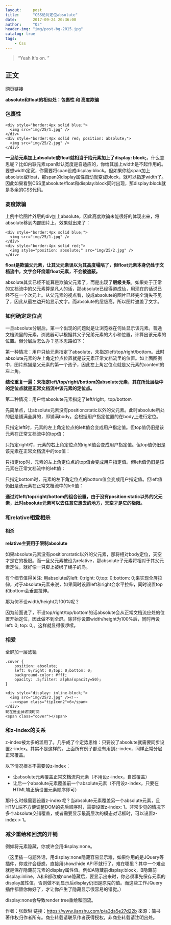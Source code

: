 ```yaml
---
layout:     post
title:      "CSS绝对定位absolute"
date:       2017-09-24 20:36:00
author:     "Qz"
header-img: "img/post-bg-2015.jpg"
catalog: true
tags:
    - Css
---
```


> “Yeah It's on. ”


## 正文

[网页链接](http://www.jianshu.com/p/a3da5e27d22b)

**absolute和float的相似处：包裹性 和 高度欺骗**

### 包裹性

```
<div style="border:4px solid blue;">
  <img src="img/25/1.jpg" />
</div>
<div style="border:4px solid red; position: absolute;">
  <img src="img/25/2.jpg" />
</div>
```

**一旦给元素加上absolute或float就相当于给元素加上了display: block;**。什么意思呢？比如内联元素span默认宽度是自适应的，你给其加上width是不起作用的。要想width定宽，你需要将span设成display:block。但如果你给span加上absolute或float，那span的display属性自动就变成block，就可以指定width了。因此如果看到CSS里absolute/float和display:block同时出现，那display:block就是多余的CSS代码。


### 高度欺骗

上例中给图片外层的div加上absolute，因此高度欺骗未能很好的体现出来，将absolute移到内部图片上，效果就出来了：
```
<div style="border:4px solid blue;">
  <img src="img/25/1.jpg" />
</div>
<div style="border:4px solid red;">
  <img style="position: absolute;" src="img/25/2.jpg" />
</div>
```

**float是欺骗父元素，让其父元素误以为其高度塌陷了，但float元素本身仍处于文档流中，文字会环绕着float元素，不会被遮蔽。**



absolute其实已经不能算是欺骗父元素了，而是出现了**层级关系**。如果处于正常的文档流中的父元素算是凡人的话，那absolute已经得道成仙，用现在的话说已经不在一个次元上。从父元素的视点看，设成absolute的图片已经完全消失不见了，因此从最左边开始显示文字。而absolute的层级高，所以图片遮盖了文字。



### 如何确定定位点

一旦absolute分层后，第一个出现的问题就是让浏览器在何处显示该元素。普通文档流里的元素，浏览器可以根据其父子兄弟元素的大小和位置，计算出该元素的位置。但分层后怎么办？基本思路如下：

第一种情况：用户只给元素指定了absolute，未指定left/top/right/bottom。此时absolute元素的左上角定位点位置就是该元素正常文档流里的位置。如上面图例中，图片熊猫是父元素的第一个孩子，因此左上角定位点就是父元素的content的左上角。

**结论重复一遍：未指定left/top/right/bottom的absolute元素，其在所处层级中的定位点就是正常文档流中该元素的定位点。**



第二种情况：用户给absolute元素指定了left/right，top/bottom


先简单点，让absolute元素没有position:static以外的父元素。此时absolute所处的层是铺满全屏的，即铺满body。会根据用户指定位置的在body上进行定位。

只指定left时，元素的左上角定位点的left值会变成用户指定值。但top值仍旧是该元素在正常文档流中的top值：

只指定right时，元素的右上角定位点的right值会变成用户指定值。但top值仍旧是该元素在正常文档流中的top值：

只指定top时，元素的左上角定位点的top值会变成用户指定值。但left值仍旧是该元素在正常文档流中的left值：

只指定bottom时，元素的左下角定位点的bottom值会变成用户指定值。但left值仍旧是该元素在正常文档流中的left值：


**通过对left/top/right/bottom的组合设置，由于没有position:static以外的父元素，此时absolute元素可以去任意它想去的地方，天空才是它的极限。**



### 和relative相爱相杀


#### 相杀
**relative主要用于限制absolute**


如果absolute元素没有position:static以外的父元素，那将相对body定位，天空才是它的极限。而一旦父元素被设为relative，那absolute子元素将相对于其父元素定位，就好像一只脚上被绑了绳子的鸟。

有个细节值得关注:
用absolute的left: 0;right: 0;top: 0;bottom: 0;来实现全屏拉伸，对于absolute元素来说，如果同时设置left和right会水平拉伸，同时设置top和bottom会垂直拉伸。


那为何不设width/height为100%呢？


因为前面说了，不设top/right/top/bottom的话absolute会从正常文档流应处的位置开始定位，因此做不到全屏。除非你设置width/height为100%后，同时再设left: 0; top: 0;。这样就显得很啰嗦。






### 相爱
全屏加一层滤镜
```
.cover {
    position: absolute;
    left: 0;right: 0;top: 0;bottom: 0;
    background-color: #fff;
    opacity: .5;filter: alpha(opacity=50);
}

<div style="display: inline-block;">
  <img src="img/25/2.jpg" /><!--
  --><span class="tipIcon2">6</span>
</div>
现在是全屏滤镜时间
<span class="cover"></span>
```

### 和z-index的关系

z-index被太多的滥用了。几乎成了个定势思维：只要设了absolute就需要同步设置z-index。其实不是这样的。上面所有例子都没有用到z-index，同样正常分层正常覆盖。


以下情况根本不需要设z-index：

* 让absolute元素覆盖正常文档流内元素（不用设z-index，自然覆盖）
* 让后一个absolute元素覆盖前一个absolute元素（不用设z-index，只要在HTML端正确设置元素顺序即可）


那什么时候需要设置z-index呢？当absolute元素覆盖另一个absolute元素，且HTML端不方便调整DOM的先后顺序时，需要设置z-index: 1。非常少见的情况下多个absolute交错覆盖，或者需要显示最高层次的模态对话框时，可以设置z-index > 1。



### 减少重绘和回流的开销

例如将元素隐藏，你或许会用display:none。

（这里插一句题外话，用display:none隐藏容易显示难，如果你用的是JQuery等插件，你或许会疑惑，直接用show/hide API不就行了，难在哪里？其中一个难点就是保存隐藏前元素的display属性值。例如A隐藏前display:block，B隐藏前display:inline，A和B都改成none隐藏后，要显示出来时，你必须事先保存元素的display属性值，否则做不到显示后display仍旧是原先的值。而这些工作JQuery插件都替你做好了，才让你产生了隐藏显示很容易的错觉。）



display:none会导致render tree重绘和回流。












作者：张歆琳
链接：https://www.jianshu.com/p/a3da5e27d22b
來源：简书
著作权归作者所有。商业转载请联系作者获得授权，非商业转载请注明出处。












